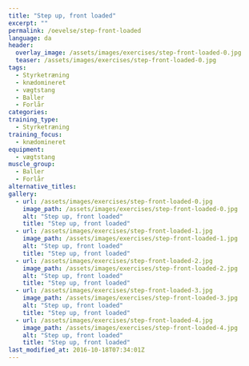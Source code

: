 ```yaml
---
title: "Step up, front loaded"
excerpt: ""
permalink: /oevelse/step-front-loaded
language: da
header:
  overlay_image: /assets/images/exercises/step-front-loaded-0.jpg
  teaser: /assets/images/exercises/step-front-loaded-0.jpg
tags:
  - Styrketræning
  - knædomineret
  - vægtstang
  - Baller
  - Forlår
categories:
training_type: 
  - Styrketræning
training_focus: 
  - knædomineret
equipment:
  - vægtstang
muscle_group:
  - Baller
  - Forlår
alternative_titles:
gallery:
  - url: /assets/images/exercises/step-front-loaded-0.jpg
    image_path: /assets/images/exercises/step-front-loaded-0.jpg
    alt: "Step up, front loaded"
    title: "Step up, front loaded"
  - url: /assets/images/exercises/step-front-loaded-1.jpg
    image_path: /assets/images/exercises/step-front-loaded-1.jpg
    alt: "Step up, front loaded"
    title: "Step up, front loaded"
  - url: /assets/images/exercises/step-front-loaded-2.jpg
    image_path: /assets/images/exercises/step-front-loaded-2.jpg
    alt: "Step up, front loaded"
    title: "Step up, front loaded"
  - url: /assets/images/exercises/step-front-loaded-3.jpg
    image_path: /assets/images/exercises/step-front-loaded-3.jpg
    alt: "Step up, front loaded"
    title: "Step up, front loaded"
  - url: /assets/images/exercises/step-front-loaded-4.jpg
    image_path: /assets/images/exercises/step-front-loaded-4.jpg
    alt: "Step up, front loaded"
    title: "Step up, front loaded"
last_modified_at: 2016-10-18T07:34:01Z
---
```



